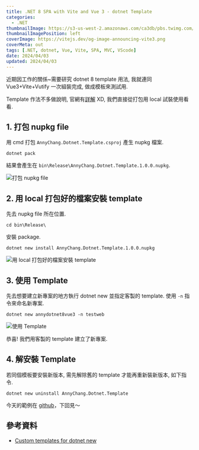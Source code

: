 ```yaml
---
title: .NET 8 SPA with Vite and Vue 3 - dotnet Template
categories:
  - .NET
thumbnailImage: https://s3-us-west-2.amazonaws.com/ca3db/pbs.twimg.com/c4bff765d9dfb3d8c6163b1de3a8e1a78cf0f9399b5a79c35695a49813821c44.jpg
thumbnailImagePosition: left
coverImage: https://vitejs.dev/og-image-announcing-vite3.png
coverMeta: out
tags: [.NET, dotnet, Vue, Vite, SPA, MVC, VScode]
date: 2024/04/03
updated: 2024/04/03
---
```


近期因工作的關係~需要研究 dotnet 8 template 用法, 我就連同 Vue3+Vite+Vutify 一次組裝完成, 做成模板來測試用.

<!--more-->

Template 作法不多做說明, 官網有[詳解](https://learn.microsoft.com/en-us/dotnet/core/tools/custom-templates) XD, 我們直接從打包用 local 試裝使用看看.

## 1. 打包 nupkg file

用 cmd 打包 `AnnyChang.Dotnet.Template.csproj` 產生 nupkg 檔案.

```
dotnet pack
```

結果會產生在 `bin\Release\AnnyChang.Dotnet.Template.1.0.0.nupkg`.

![打包 nupkg file](https://media.discordapp.net/attachments/1135775611948900472/1224999263533137972/image.png?ex=661f8877&is=660d1377&hm=45970f82702922dbeee99b27a39a83b06366ccf09e92dc417e8b9d8ab11195ab&=&format=webp&quality=lossless&width=699&height=415)

## 2. 用 local 打包好的檔案安裝 template

先去 nupkg file 所在位置.

```
cd bin\Release\
```

安裝 package.

```
dotnet new install AnnyChang.Dotnet.Template.1.0.0.nupkg
```

![用 local 打包好的檔案安裝 template](https://media.discordapp.net/attachments/1135775611948900472/1224999755961208892/image.png?ex=661f88ed&is=660d13ed&hm=ba109aedac000017a66fd6c9e6ed9785008e2e8e24d095c796b78ad1db1819a6&=&format=webp&quality=lossless&width=699&height=415)

## 3. 使用 Template

先去想要建立新專案的地方執行 dotnet new 並指定客製的 template. 使用 `-n` 指令來命名新專案.

```
dotnet new annydotnet8vue3 -n testweb
```

![使用 Template](https://media.discordapp.net/attachments/1135775611948900472/1225000108157046904/image.png?ex=661f8941&is=660d1441&hm=2be888f1f44f64c11f13debce8d084d55eb8a40d4b10e258b47ea6ba69ee91f9&=&format=webp&quality=lossless&width=699&height=415)

恭喜! 我們用客製的 template 建立了新專案.

## 4. 解安裝 Template

若同個模板要安裝新版本, 需先解除舊的 template 才能再重新裝新版本, 如下指令.

```
dotnet new uninstall AnnyChang.Dotnet.Template
```

今天的範例在 [github](https://github.com/Annilla/anny-dotnet8-vue3-template-example/tree/1.0)，下回見～

## 參考資料

* [Custom templates for dotnet new](https://learn.microsoft.com/en-us/dotnet/core/tools/custom-templates)